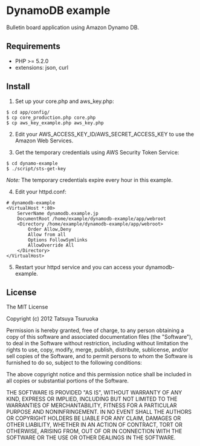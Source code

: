 DynamoDB example
================

Bulletin board application using Amazon Dynamo DB.

Requirements
------------

 * PHP >= 5.2.0
 * extensions: json, curl


Install
-------

1. Set up your core.php and aws_key.php:

```
$ cd app/config/
$ cp core_production.php core.php
$ cp aws_key_example.php aws_key.php
```

2. Edit your AWS_ACCESS_KEY_ID/AWS_SECRET_ACCESS_KEY to use the Amazon Web Services.

3. Get the temporary credentials using AWS Security Token Service:

```
$ cd dynamo-example
$ ./script/sts-get-key
```

*Note:* The temporary credentials expire every hour in this example.

4. Edit your httpd.conf:

```
# dynamodb-example
<VirtualHost *:80>
    ServerName dynamodb.example.jp
    DocumentRoot /home/example/dynamodb-example/app/webroot
    <Directory /home/example/dynamodb-example/app/webroot>
        Order Allow,Deny
        Allow from all
        Options FollowSymlinks
        AllowOverride All
    </Directory>
</VirtualHost>
```

5. Restart your httpd service and you can access your dynamodb-example.

License
-------

The MIT License

Copyright (c) 2012 Tatsuya Tsuruoka

Permission is hereby granted, free of charge, to any person obtaining a copy of
this software and associated documentation files (the "Software"), to deal in
the Software without restriction, including without limitation the rights to
use, copy, modify, merge, publish, distribute, sublicense, and/or sell copies of
the Software, and to permit persons to whom the Software is furnished to do so,
subject to the following conditions:

The above copyright notice and this permission notice shall be included in all
copies or substantial portions of the Software.

THE SOFTWARE IS PROVIDED "AS IS", WITHOUT WARRANTY OF ANY KIND, EXPRESS OR
IMPLIED, INCLUDING BUT NOT LIMITED TO THE WARRANTIES OF MERCHANTABILITY, FITNESS
FOR A PARTICULAR PURPOSE AND NONINFRINGEMENT. IN NO EVENT SHALL THE AUTHORS OR
COPYRIGHT HOLDERS BE LIABLE FOR ANY CLAIM, DAMAGES OR OTHER LIABILITY, WHETHER
IN AN ACTION OF CONTRACT, TORT OR OTHERWISE, ARISING FROM, OUT OF OR IN
CONNECTION WITH THE SOFTWARE OR THE USE OR OTHER DEALINGS IN THE SOFTWARE.
